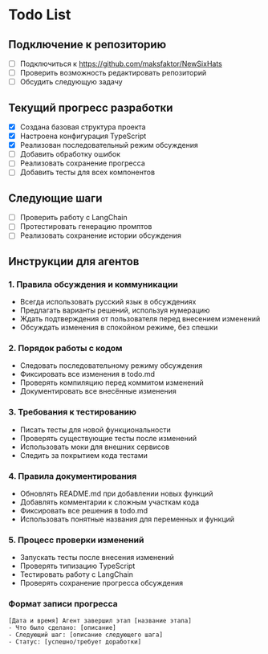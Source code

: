 # Todo List

## Подключение к репозиторию
- [ ] Подключиться к https://github.com/maksfaktor/NewSixHats
- [ ] Проверить возможность редактировать репозиторий
- [ ] Обсудить следующую задачу

## Текущий прогресс разработки
- [x] Создана базовая структура проекта
- [x] Настроена конфигурация TypeScript
- [x] Реализован последовательный режим обсуждения
- [ ] Добавить обработку ошибок
- [ ] Реализовать сохранение прогресса
- [ ] Добавить тесты для всех компонентов

## Следующие шаги
- [ ] Проверить работу с LangChain
- [ ] Протестировать генерацию промптов
- [ ] Реализовать сохранение истории обсуждения

## Инструкции для агентов

### 1. Правила обсуждения и коммуникации
- Всегда использовать русский язык в обсуждениях
- Предлагать варианты решений, используя нумерацию
- Ждать подтверждения от пользователя перед внесением изменений
- Обсуждать изменения в спокойном режиме, без спешки

### 2. Порядок работы с кодом
- Следовать последовательному режиму обсуждения
- Фиксировать все изменения в todo.md
- Проверять компиляцию перед коммитом изменений
- Документировать все внесённые изменения

### 3. Требования к тестированию
- Писать тесты для новой функциональности
- Проверять существующие тесты после изменений
- Использовать моки для внешних сервисов
- Следить за покрытием кода тестами

### 4. Правила документирования
- Обновлять README.md при добавлении новых функций
- Добавлять комментарии к сложным участкам кода
- Фиксировать все решения в todo.md
- Использовать понятные названия для переменных и функций

### 5. Процесс проверки изменений
- Запускать тесты после внесения изменений
- Проверять типизацию TypeScript
- Тестировать работу с LangChain
- Проверять сохранение прогресса обсуждения

### Формат записи прогресса
```
[Дата и время] Агент завершил этап [название этапа]
- Что было сделано: [описание]
- Следующий шаг: [описание следующего шага]
- Статус: [успешно/требует доработки]
